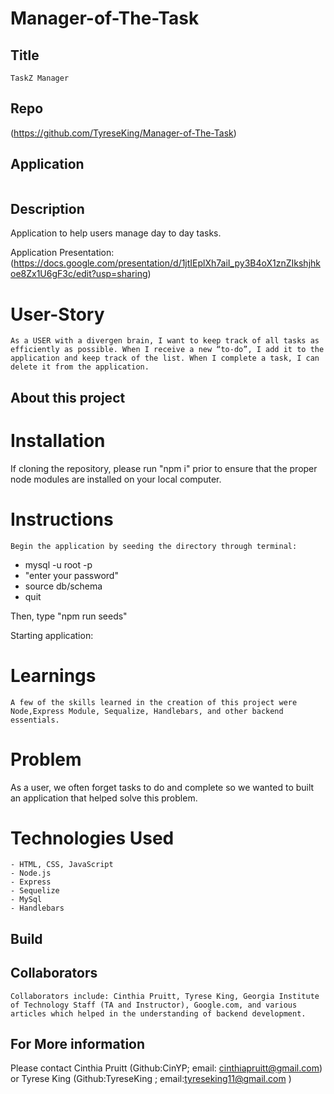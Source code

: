 # Manager-of-The-Task

  ## Title 

    TaskZ Manager
  
  ## Repo

  (https://github.com/TyreseKing/Manager-of-The-Task)

  ## Application

  <img src="">

  ## Description

  Application to help users manage day to day tasks. 
  
  Application Presentation: (https://docs.google.com/presentation/d/1jtIEplXh7aiI_py3B4oX1znZIkshjhkoe8Zx1U6gF3c/edit?usp=sharing)

   # User-Story

    As a USER with a divergen brain, I want to keep track of all tasks as efficiently as possible. When I receive a new “to-do”, I add it to the application and keep track of the list. When I complete a task, I can delete it from the application. 

 ## About this project 
 # Installation

  If cloning the repository, please run "npm i" prior to ensure that the proper node modules are installed on your local computer. 


 # Instructions 

    Begin the application by seeding the directory through terminal:
   -  mysql -u root -p 
   - "enter your password" 
   -  source db/schema 
   -  quit 

   Then, type "npm run seeds"

   Starting application: 

# Learnings 

    A few of the skills learned in the creation of this project were Node,Express Module, Sequalize, Handlebars, and other backend essentials. 

# Problem

   As a user, we often forget tasks to do and complete so we wanted to built an application that helped solve this problem.

# Technologies Used 
    - HTML, CSS, JavaScript
    - Node.js
    - Express 
    - Sequelize 
    - MySql 
    - Handlebars

 ## Build 

  ## Collaborators
    Collaborators include: Cinthia Pruitt, Tyrese King, Georgia Institute of Technology Staff (TA and Instructor), Google.com, and various articles which helped in the understanding of backend development.

  ## For More information 
  Please contact Cinthia Pruitt  (Github:CinYP; email: cinthiapruitt@gmail.com) or Tyrese King (Github:TyreseKing ; email:tyreseking11@gmail.com )

  
